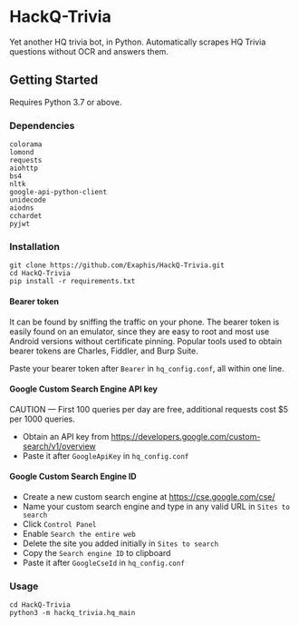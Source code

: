 # HackQ-Trivia
Yet another HQ trivia bot, in Python. Automatically scrapes HQ Trivia questions without OCR and answers them.

## Getting Started
Requires Python 3.7 or above.
### Dependencies
```
colorama
lomond
requests
aiohttp
bs4
nltk
google-api-python-client
unidecode
aiodns
cchardet
pyjwt
```
### Installation
```
git clone https://github.com/Exaphis/HackQ-Trivia.git
cd HackQ-Trivia
pip install -r requirements.txt
```
#### Bearer token
It can be found by sniffing the traffic on your phone. The bearer token is easily found on an emulator, since they are easy to root and most use Android versions without certificate pinning. Popular tools used to obtain bearer tokens are Charles, Fiddler, and Burp Suite.
 
Paste your bearer token after `Bearer` in `hq_config.conf`, all within one line.

#### Google Custom Search Engine API key
CAUTION — First 100 queries per day are free, additional requests cost $5 per 1000 queries.
* Obtain an API key from https://developers.google.com/custom-search/v1/overview
* Paste it after `GoogleApiKey` in `hq_config.conf`


#### Google Custom Search Engine ID
* Create a new custom search engine at https://cse.google.com/cse/
* Name your custom search engine and type in any valid URL in `Sites to search`
* Click `Control Panel`
* Enable `Search the entire web`
* Delete the site you added initially in `Sites to search`
* Copy the `Search engine ID` to clipboard
* Paste it after `GoogleCseId` in `hq_config.conf`


### Usage
```
cd HackQ-Trivia
python3 -m hackq_trivia.hq_main
```
